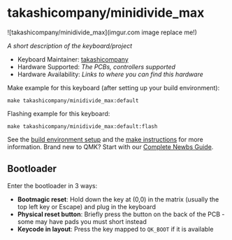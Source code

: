 # takashicompany/minidivide_max

![takashicompany/minidivide_max](imgur.com image replace me!)

*A short description of the keyboard/project*

* Keyboard Maintainer: [takashicompany](https://github.com/takashicompany)
* Hardware Supported: *The PCBs, controllers supported*
* Hardware Availability: *Links to where you can find this hardware*

Make example for this keyboard (after setting up your build environment):

    make takashicompany/minidivide_max:default

Flashing example for this keyboard:

    make takashicompany/minidivide_max:default:flash

See the [build environment setup](https://docs.qmk.fm/#/getting_started_build_tools) and the [make instructions](https://docs.qmk.fm/#/getting_started_make_guide) for more information. Brand new to QMK? Start with our [Complete Newbs Guide](https://docs.qmk.fm/#/newbs).

## Bootloader

Enter the bootloader in 3 ways:

* **Bootmagic reset**: Hold down the key at (0,0) in the matrix (usually the top left key or Escape) and plug in the keyboard
* **Physical reset button**: Briefly press the button on the back of the PCB - some may have pads you must short instead
* **Keycode in layout**: Press the key mapped to `QK_BOOT` if it is available
